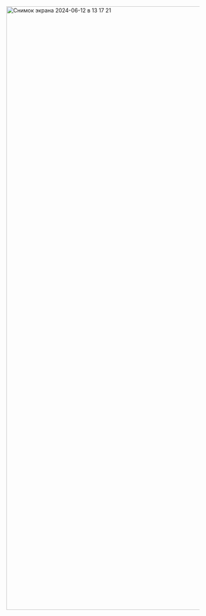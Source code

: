 

<img width="1574" alt="Снимок экрана 2024-06-12 в 13 17 21" src="https://github.com/Mery182/base/assets/58829464/9506820d-746b-4113-952c-942f6af000b5">
